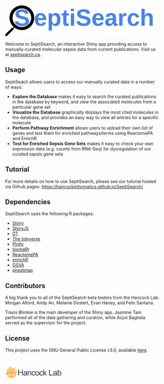 [<img src="www/septisearch.svg" height="100px">](https://septisearch.ca)

Welcome to SeptiSearch, an interactive Shiny app providing access to
manually-curated molecular sepsis data from current publications. Visit us 
at [septisearch.ca](https://septisearch.ca).

## Usage
SeptiSeach allows users to access our manually curated data in a number of ways:

- **Explore the Database** makes it easy to search the curated publications in 
the database by keyword, and view the associated molecules from a particular
gene set
- **Visualize the Database** graphically displays the most cited
molecules in the database, and provides an easy way to view all entries for a
specific molecule
- **Perform Pathway Enrichment** allows users to upload their own list of genes
and test them for enriched pathways/terms using ReactomePA and EnirchR
- **Test for Enriched Sepsis Gene Sets** makes it easy to check your own
expression data (e.g. counts from RNA-Seq) for dysregulation of our curated
sepsis gene sets

## Tutorial
For more details on how to use SeptiSearch, please see our tutorial hosted via 
Github pages:
https://hancockinformatics.github.io/SeptiSearch/

## Dependencies
SeptiSearch uses the following R packages:

- [Shiny](https://shiny.rstudio.com/)
- [ShinyJS](https://deanattali.com/shinyjs/)
- [DT](https://rstudio.github.io/DT/)
- [The tidyverse](https://www.tidyverse.org/)
- [Plotly](https://plotly.com/r/)
- [biomaRt](https://bioconductor.org/packages/biomaRt/)
- [ReactomePA](https://bioconductor.org/packages/ReactomePA)
- [enrichR](https://cran.r-project.org/package=enrichR)
- [GSVA](https://github.com/rcastelo/GSVA)
- [pheatmap](https://cran.r-project.org/package=pheatmap)

## Contributors
A big thank you to all of the SeptiSearch beta testers from the Hancock Lab:
Morgan Alford, Andy An, Melanie Dostert, Evan Haney, and Felix Santana.

Travis Blimkie is the main developer of the Shiny app. Jasmine Tam performed all
of the data gathering and curation, while Arjun Baghela served as the supervisor
for the project.

## License
This project uses the GNU General Public License v3.0, available
[here](https://github.com/hancockinformatics/SeptiSearch/blob/master/LICENSE).

<br>

[<img src="www/hancock-lab-logo.svg" height="40px">](http://cmdr.ubc.ca/bobh/)
